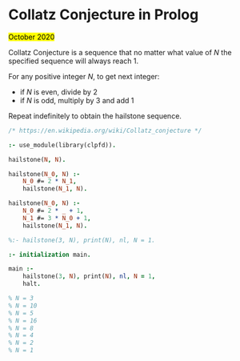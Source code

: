 # Collatz Conjecture in Prolog

<mark>October 2020</mark>

Collatz Conjecture is a sequence that no matter what value of *N* the specified sequence will always reach 1.

For any positive integer *N*, to get next integer:
    
- if *N* is even, divide by 2
- if *N* is odd, multiply by 3 and add 1

Repeat indefinitely to obtain the hailstone sequence.

```prolog
/* https://en.wikipedia.org/wiki/Collatz_conjecture */

:- use_module(library(clpfd)).

hailstone(N, N).

hailstone(N_0, N) :-
    N_0 #= 2 * N_1,
    hailstone(N_1, N).

hailstone(N_0, N) :-
    N_0 #= 2 * _ + 1,
    N_1 #= 3 * N_0 + 1,
    hailstone(N_1, N).

%:- hailstone(3, N), print(N), nl, N = 1.

:- initialization main.

main :- 
    hailstone(3, N), print(N), nl, N = 1,
    halt.

% N = 3
% N = 10
% N = 5
% N = 16
% N = 8
% N = 4
% N = 2
% N = 1
```